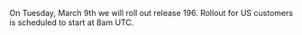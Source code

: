 
On Tuesday, March 9th we will roll out release 196. Rollout for US customers is scheduled to start at 8am UTC.
